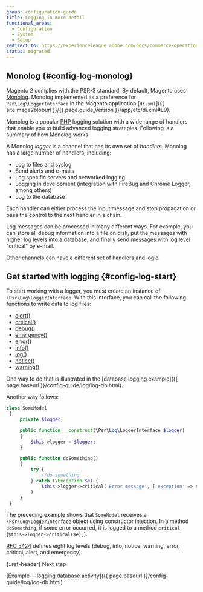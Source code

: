 ```yaml
---
group: configuration-guide
title: Logging in more detail
functional_areas:
  - Configuration
  - System
  - Setup
redirect_to: https://experienceleague.adobe.com/docs/commerce-operations/configuration-guide/logs/logger-interface.html
status: migrated
---
```


## Monolog {#config-log-monolog}

Magento 2 complies with the PSR-3 standard. By default, Magento uses [Monolog](https://github.com/Seldaek/monolog). Monolog implemented as a preference for `Psr\Log\LoggerInterface` in the Magento application [`di.xml`]({{ site.mage2bloburl }}/{{ page.guide_version }}/app/etc/di.xml#L9).

Monolog is a popular [PHP](https://glossary.magento.com/php) logging solution with a wide range of handlers that enable you to build advanced logging strategies. Following is a summary of how Monolog works.

A Monolog _logger_ is a channel that has its own set of _handlers_. Monolog has a large number of handlers, including:

*  Log to files and syslog
*  Send alerts and e-mails
*  Log specific servers and networked logging
*  Logging in development (integration with FireBug and Chrome Logger, among others)
*  Log to the database

Each handler can either process the input message and stop propagation or pass the control to the next handler in a chain.

Log messages can be processed in many different ways. For example, you can store all debug information into a file on disk, put the messages with higher log levels into a database, and finally send messages with log level "critical" by e-mail.

Other channels can have a different set of handlers and logic.

## Get started with logging {#config-log-start}

To start working with a logger, you must create an instance of `\Psr\Log\LoggerInterface`. With this interface, you can call the following functions to write data to log files:

*  [alert()](https://github.com/php-fig/log/blob/master/src/LoggerInterface.php#L43)
*  [critical()](https://github.com/php-fig/log/blob/master/src/LoggerInterface.php#L55)
*  [debug()](https://github.com/php-fig/log/blob/master/src/LoggerInterface.php#L111)
*  [emergency()](https://github.com/php-fig/log/blob/master/src/LoggerInterface.php#L30)
*  [error()](https://github.com/php-fig/log/blob/master/src/LoggerInterface.php#L66)
*  [info()](https://github.com/php-fig/log/blob/master/src/LoggerInterface.php#L101)
*  [log()](https://github.com/php-fig/log/blob/master/src/LoggerInterface.php#L122)
*  [notice()](https://github.com/php-fig/log/blob/master/src/LoggerInterface.php#L89)
*  [warning()](https://github.com/php-fig/log/blob/master/src/LoggerInterface.php#L79)

One way to do that is illustrated in the [database logging example]({{ page.baseurl }}/config-guide/log/log-db.html).

Another way follows:

```php
class SomeModel
 {
     private $logger;

     public function __construct(\Psr\Log\LoggerInterface $logger)
     {
         $this->logger = $logger;
     }

     public function doSomething()
     {
         try {
             //do something
         } catch (\Exception $e) {
             $this->logger->critical('Error message', ['exception' => $e]);
         }
     }
 }
```

The preceding example shows that `SomeModel` receives a `\Psr\Log\LoggerInterface` object using constructor injection. In a method `doSomething`, if some error occurred, it is logged to a method `critical` (`$this->logger->critical($e);`).

[RFC 5424](https://tools.ietf.org/html/rfc5424) defines eight log levels (debug, info, notice, warning, error, critical, alert, and emergency).

{:.ref-header}
Next step

[Example---logging database activity]({{ page.baseurl }}/config-guide/log/log-db.html)

